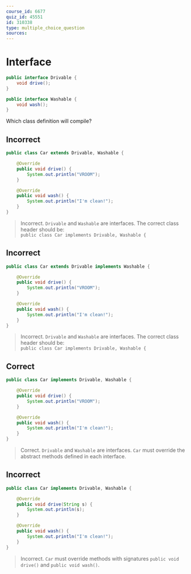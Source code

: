```yaml
---
course_id: 6677
quiz_id: 45551
id: 310338
type: multiple_choice_question
sources:
---
```


# Interface

```java
public interface Drivable {
    void drive();
}

public interface Washable {
    void wash();
}
```

Which class definition will compile?

## Incorrect

```java
public class Car extends Drivable, Washable {

    @Override
    public void drive() {
        System.out.println("VROOM");
    }

    @Override
    public void wash() {
        System.out.println("I'm clean!");
    }
}
```

> Incorrect.  `Drivable` and `Washable` are interfaces.  The correct class header should be:<br>
> `public class Car implements Drivable, Washable { `


## Incorrect

```java
public class Car extends Drivable implements Washable {

    @Override
    public void drive() {
        System.out.println("VROOM");
    }

    @Override
    public void wash() {
        System.out.println("I'm clean!");
    }
}
```

> Incorrect.  `Drivable` and `Washable` are interfaces.  The correct class header should be:<br>
> `public class Car implements Drivable, Washable { `


## Correct

```java
public class Car implements Drivable, Washable {

    @Override
    public void drive() {
        System.out.println("VROOM");
    }

    @Override
    public void wash() {
        System.out.println("I'm clean!");
    }
}
```

> Correct.  `Drivable` and `Washable` are interfaces.  `Car` must override the abstract
> methods defined in each interface.

## Incorrect

```java
public class Car implements Drivable, Washable {

    @Override
    public void drive(String s) {
        System.out.println(s);
    }

    @Override
    public void wash() {
        System.out.println("I'm clean!");
    }
}
```

> Incorrect.  `Car` must override methods with signatures `public void drive()`
> and `public void wash()`.
